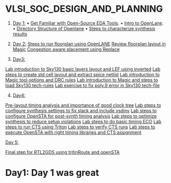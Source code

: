 # VLSI_SOC_DESIGN_AND_PLANNING
1. [Day 1:](#day1)
•	[Get Familiar with Open-Source EDA Tools](#11).
•	[Intro to OpenLane](#12).
•	[Directory Structure of Openlane](#13)
•	[Steps to characterize synthesis results](#14)


 2. [Day 2:](#day2)
  [Steps to run floorplan using OpenLANE](#21)
  [Review floorplan layout in Magic](#22)
  [Congestion aware placement using Replace](#23)

 3. [Day3:](#day3)

[Lab introduction to Sky130 basic layers layout and LEF using inverted](#31)
[Lab steps to create std cell layout and extract spice netlist](#32)
[Lab introduction to Magic tool options and DRC rules](#33)
[Lab introduction to Magic and steps to load Sky130 tech-rules](#34)
[Lab exercise to fix poly.9 error in Sky130 tech-file](#35)

 4. [Day4:](#day4)

[Pre-layout timing analysis and importance of good clock tree](#41)
[Lab steps to configure synthesis settings to fix slack and include vsdinv](#42)
[Lab steps to configure OpenSTA for post-synth timing analysis](#43)
[Lab steps to optimize synthesis to reduce setup violations](#44)
[Lab steps to do basic timing ECO](#45)
[Lab steps to run CTS using Triton](#46)
[Lab steps to verify CTS runs](#47)
[Lab steps to execute OpenSTA with right timing libraries and CTS assignment](#48)

[Day 5:](#day5)

[Final step for RTL2GDS using tritinRoute and openSTA](#51)
# Day1:<a name ="day1"> Day 1 was great </a>


